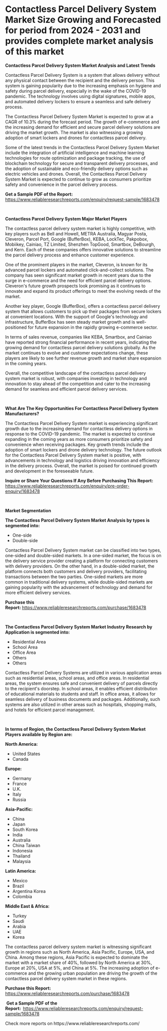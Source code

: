 <p><h1>Contactless Parcel Delivery System Market Size Growing and Forecasted for period from 2024 - 2031 and provides complete market analysis of this market</h1></p><p><strong>Contactless Parcel Delivery System Market Analysis and Latest Trends</strong></p>
<p><p>Contactless Parcel Delivery System is a system that allows delivery without any physical contact between the recipient and the delivery person. This system is gaining popularity due to the increasing emphasis on hygiene and safety during parcel delivery, especially in the wake of the COVID-19 pandemic. The technology involves using digital signatures, mobile apps, and automated delivery lockers to ensure a seamless and safe delivery process.</p><p>The Contactless Parcel Delivery System Market is expected to grow at a CAGR of 10.3% during the forecast period. The growth of e-commerce and the increasing demand for efficient and secure parcel delivery solutions are driving the market growth. The market is also witnessing a growing adoption of smart lockers and drones for contactless parcel delivery.</p><p>Some of the latest trends in the Contactless Parcel Delivery System Market include the integration of artificial intelligence and machine learning technologies for route optimization and package tracking, the use of blockchain technology for secure and transparent delivery processes, and the adoption of sustainable and eco-friendly delivery options such as electric vehicles and drones. Overall, the Contactless Parcel Delivery System Market is expected to continue to grow as consumers prioritize safety and convenience in the parcel delivery process.</p></p>
<p><strong>Get a Sample PDF of the Report:&nbsp;</strong> <a href="https://www.reliableresearchreports.com/enquiry/request-sample/1683478">https://www.reliableresearchreports.com/enquiry/request-sample/1683478</a></p>
<p>&nbsp;</p>
<p><strong>Contactless Parcel Delivery System Major Market Players</strong></p>
<p><p>The contactless parcel delivery system market is highly competitive, with key players such as Bell and Howell, METRA Australia, Magyar Posta, Cleveron, Parcel Port, Google (BufferBox), KEBA, LockTec, Pakpobox, Mobiikey, Cainiao, TZ Limited, Shenzhen TopGood, Smartbox, DeBourgh, and Kern. Each of these companies offers innovative solutions to streamline the parcel delivery process and enhance customer experience.</p><p>One of the prominent players in the market, Cleveron, is known for its advanced parcel lockers and automated click-and-collect solutions. The company has seen significant market growth in recent years due to the surge in e-commerce and the need for efficient parcel delivery options. Cleveron's future growth prospects look promising as it continues to innovate and expand its product offerings to meet the evolving needs of the market.</p><p>Another key player, Google (BufferBox), offers a contactless parcel delivery system that allows customers to pick up their packages from secure lockers at convenient locations. With the support of Google's technology and infrastructure, BufferBox has seen steady market growth and is well-positioned for future expansion in the rapidly growing e-commerce sector.</p><p>In terms of sales revenue, companies like KEBA, Smartbox, and Cainiao have reported strong financial performance in recent years, indicating the growing demand for contactless parcel delivery solutions globally. As the market continues to evolve and customer expectations change, these players are likely to see further revenue growth and market share expansion in the coming years.</p><p>Overall, the competitive landscape of the contactless parcel delivery system market is robust, with companies investing in technology and innovation to stay ahead of the competition and cater to the increasing demand for seamless and efficient parcel delivery services.</p></p>
<p>&nbsp;</p>
<p><strong>What Are The Key Opportunities For Contactless Parcel Delivery System Manufacturers?</strong></p>
<p><p>The Contactless Parcel Delivery System market is experiencing significant growth due to the increasing demand for contactless delivery options in response to the COVID-19 pandemic. The market is expected to continue expanding in the coming years as more consumers prioritize safety and convenience when receiving packages. Key growth trends include the adoption of smart lockers and drone delivery technology. The future outlook for the Contactless Parcel Delivery System market is positive, with advancements in technology and logistics driving innovation and efficiency in the delivery process. Overall, the market is poised for continued growth and development in the foreseeable future.</p></p>
<p><strong>Inquire or Share Your Questions If Any Before Purchasing This Report:</strong> <a href="https://www.reliableresearchreports.com/enquiry/pre-order-enquiry/1683478">https://www.reliableresearchreports.com/enquiry/pre-order-enquiry/1683478</a></p>
<p>&nbsp;</p>
<p><strong>Market Segmentation</strong></p>
<p><strong>The Contactless Parcel Delivery System Market Analysis by types is segmented into:</strong></p>
<p><ul><li>One-side</li><li>Double-side</li></ul></p>
<p><p>Contactless Parcel Delivery System market can be classified into two types, one-sided and double-sided markets. In a one-sided market, the focus is on the delivery service provider creating a platform for connecting customers with delivery providers. On the other hand, in a double-sided market, the platform connects both customers and delivery providers, facilitating transactions between the two parties. One-sided markets are more common in traditional delivery systems, while double-sided markets are gaining popularity with the advancement of technology and demand for more efficient delivery services.</p></p>
<p><strong>Purchase this Report:&nbsp;</strong><a href="https://www.reliableresearchreports.com/purchase/1683478">https://www.reliableresearchreports.com/purchase/1683478</a></p>
<p>&nbsp;</p>
<p><strong>The Contactless Parcel Delivery System Market Industry Research by Application is segmented into:</strong></p>
<p><ul><li>Residential Area</li><li>School Area</li><li>Office Area</li><li>Others</li><li>Others</li></ul></p>
<p><p>Contactless Parcel Delivery Systems are utilized in various application areas such as residential areas, school areas, and office areas. In residential areas, the system ensures safe and convenient delivery of parcels directly to the recipient's doorstep. In school areas, it enables efficient distribution of educational materials to students and staff. In office areas, it allows for seamless delivery of business documents and packages. Additionally, such systems are also utilized in other areas such as hospitals, shopping malls, and hotels for efficient parcel management.</p></p>
<p>&nbsp;</p>
<p><strong>In terms of Region, the Contactless Parcel Delivery System Market Players available by Region are:</strong></p>
<p>
    <p> <strong> North America: </strong>
        <ul>
            <li>United States</li>
            <li>Canada</li>
        </ul>
        </p> 
    <p> <strong> Europe: </strong>
        <ul>
            <li>Germany</li>
            <li>France</li>
            <li>U.K.</li>
            <li>Italy</li>
            <li>Russia</li>
        </ul>
        </p> 
    <p> <strong> Asia-Pacific: </strong>
        <ul>
            <li>China</li>
            <li>Japan</li>
            <li>South Korea</li>
            <li>India</li>
            <li>Australia</li>
            <li>China Taiwan</li>
            <li>Indonesia</li>
            <li>Thailand</li>
            <li>Malaysia</li>
        </ul>
        </p> 
    <p> <strong> Latin America: </strong>
        <ul>
            <li>Mexico</li>
            <li>Brazil</li>
            <li>Argentina Korea</li>
            <li>Colombia</li>
        </ul>
        </p> 
    <p> <strong> Middle East & Africa: </strong>
        <ul>
            <li>Turkey</li>
            <li>Saudi</li>
            <li>Arabia</li>
            <li>UAE</li>
            <li>Korea</li>
        </ul>
    </p>
    </p>
<p><p>The contactless parcel delivery system market is witnessing significant growth in regions such as North America, Asia Pacific, Europe, USA, and China. Among these regions, Asia Pacific is expected to dominate the market with a market share of 40%, followed by North America at 30%, Europe at 20%, USA at 5%, and China at 5%. The increasing adoption of e-commerce and the growing urban population are driving the growth of the contactless parcel delivery system market in these regions.</p></p>
<p><strong>Purchase this Report: </strong><a href="https://www.reliableresearchreports.com/purchase/1683478">https://www.reliableresearchreports.com/purchase/1683478</a></p>
<p>&nbsp;<strong>Get a Sample PDF of the Report:&nbsp;&nbsp;</strong><a href="https://www.reliableresearchreports.com/enquiry/request-sample/1683478">https://www.reliableresearchreports.com/enquiry/request-sample/1683478</a></p>
<p><strong></strong></p>
<p>Check more reports on https://www.reliableresearchreports.com/</p>
